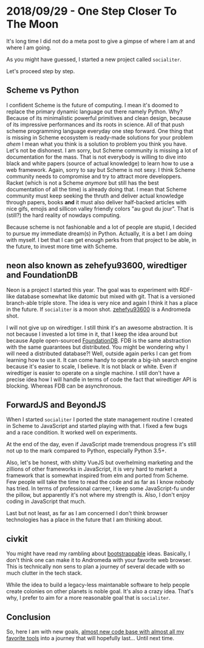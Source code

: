 # 2018/09/29 - One Step Closer To The Moon

It's long time I did not do a meta post to give a gimpse of where I am
at and where I am going.

As you might have guessed, I started a new project called
`socialiter`.

Let's proceed step by step.

## Scheme vs Python

I confident Scheme is the future of computing. I mean it's doomed to
replace the primary dynamic language out there namely Python. Why?
Because of its minimalistic powerful primitives and clean design,
because of its impressive performances and its roots in science. All
of that push scheme programming language everyday one step
forward. One thing that is missing in Scheme ecosystem is ready-made
solutions for your problem *ahem* I mean what you think is a solution
to problem you think you have. Let's not be dishonest. I am sorry, but
Scheme community is missing a lot of documentation for the mass. That
is not everybody is willing to dive into black and white papers
(source of actual knowledge) to learn how to use a web
framework. Again, sorry to say but Scheme is not sexy. I think Scheme
community needs to compromise and try to attract more
developpers. Racket (which is not a Scheme *anymore* but still has the
best documentation of all the time) is already doing that. I mean that
Scheme community must keep seeking the thruth and deliver actual
knowledge through papers, books **and** it must also deliver
half-backed articles with nice gifs, emojis and sillicon valley
friendly colors "au gout du jour". That is (still?)  the hard reality
of nowdays computing.

Because scheme is not fashionable and a lot of people are stupid, I
decided to pursue my immediate dream(s) in Python. Actually, it is a
bet I am doing with myself. I bet that I can get enough perks from
that project to be able, in the future, to invest more time with
Scheme.

## neon also known as zehefyu93600, wiredtiger and FoundationDB

Neon is a project I started this year. The goal was to experiment with
RDF-like database somewhat like datomic but mixed with git.  That is a
versioned branch-able triple store.  The idea is very nice and again I
think it has a place in the future. If `socialiter` is a moon
shot. [zehefyu93600](https://github.com/amirouche/zehefyu93/) is a
Andromeda shot.

I will not give up on wiredtiger. I still think it's an awesome
abstraction. It is not because I invested a lot time in it, that I
keep the idea around but because Apple open-sourced
[FoundationDB](http://foundationdb.org/). FDB is the same abstraction
with the same guarantees but distributed. You might be wondering why I
will need a distributed database?! Well, outside again perks I can get
from learning how to use it. It can come handy to operate a big-ish
search engine because it's easier to scale, I believe.  It is not
black or white. Even if wiredtiger is easier to operate on a single
machine. I still don't have a precise idea how I will handle in terms
of code the fact that wiredtiger API is blocking. Whereas FDB can be
asynchronous.

## ForwardJS and BeyondJS

When I started `socialiter` I ported the state management routine I
created in Scheme to JavaScript and started playing with that.  I
fixed a few bugs and a race condition. It worked well on experiments.

At the end of the day, even if JavaScript made tremendous progress
it's still not up to the mark compared to Python, especially Python
3.5+.

Also, let's be honest, with shitty VueJS but overhelming marketing and
the zillions of other frameworks in JavaScript, it is very hard to
market a framework that is somewhat inspired from elm and ported from
Scheme.  Few people will take the time to read the code and as far as
I know nobody has tried. In terms of professional carreer, I keep some
JavaScript-fu under the pillow, but apparently it's not where my
strength is. Also, I don't enjoy coding in JavaScript that much.

Last but not least, as far as I am concerned I don't think browser
technologies has a place in the future that I am thinking about.

## civkit

You might have read my rambling about
[bootstrappable](http://bootstrappable.org/) ideas. Basically, I don't
think one can make it to Andromeda with your favorite web
browser. This is technically non sens to plan a journey of several
decade with so much clutter in the tech stack.

While the idea to build a legacy-less maintanable software to help
people create colonies on other planets is noble goal. It's also a
crazy idea. That's why, I prefer to aim for a more reasonable goal
that is `socialiter`.

## Conclusion

So, here I am with new goals, [almost new code base with almost all my
favorite tools](https://github.com/amirouche/socialite/) into a
journey that will hopefully last... Until next time.
